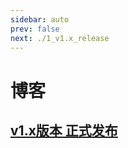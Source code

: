 ```yaml
---
sidebar: auto
prev: false
next: ./1_v1.x_release
---
```

# 博客
## [v1.x版本 正式发布](https://goner.fun/zh/blogs/1_v1.x_release.html)